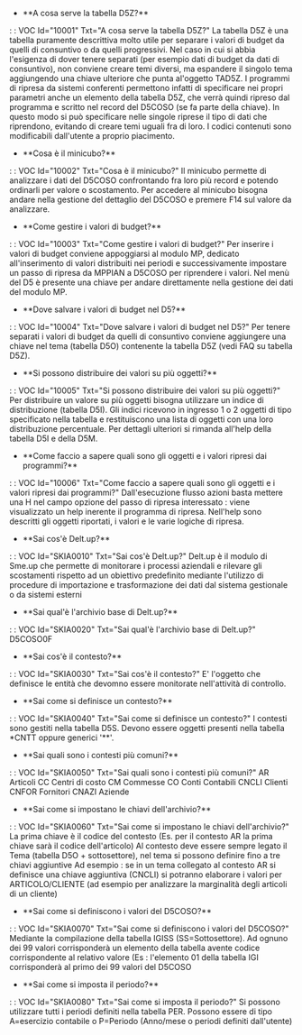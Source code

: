 - \*\*A cosa serve la tabella D5Z?\*\*

 :  : VOC Id="10001" Txt="A cosa serve la tabella D5Z?"
 La tabella D5Z è una tabella puramente descrittiva molto utile per separare i valori di budget da quelli di consuntivo o da quelli progressivi.
 Nel caso in cui si abbia l'esigenza di dover tenere separati (per esempio dati di budget da dati di consuntivo), non conviene creare temi diversi,
 ma espandere il singolo tema aggiungendo una chiave ulteriore che punta al'oggetto TAD5Z.
 I programmi di ripresa da sistemi conferenti permettono infatti di specificare nei propri parametri anche un elemento della tabella D5Z,
 che verrà quindi ripreso dal programma e scritto nel record del D5COSO (se fa parte della chiave).
 In questo modo si può specificare nelle singole riprese il tipo di dati che riprendono, evitando di creare temi uguali fra di loro.
 I codici contenuti sono modificabili dall'utente a proprio piacimento.

- \*\*Cosa è il minicubo?\*\*

 :  : VOC Id="10002" Txt="Cosa è il minicubo?"
 Il minicubo permette di analizzare i dati del D5COSO confrontando fra loro più record e potendo ordinarli per valore o scostamento.
 Per accedere al minicubo bisogna andare nella gestione del dettaglio del D5COSO e premere F14 sul valore da analizzare.

- \*\*Come gestire i valori di budget?\*\*

 :  : VOC Id="10003" Txt="Come gestire i valori di budget?"
 Per inserire i valori di budget conviene appoggiarsi al modulo MP, dedicato all'inserimento di valori distribuiti nei periodi e successivamente
 impostare un passo di ripresa da MPPIAN a D5COSO per riprendere i valori.
 Nel menù del D5 è presente una chiave per andare direttamente nella gestione dei dati del modulo MP.

- \*\*Dove salvare i valori di budget nel D5?\*\*

 :  : VOC Id="10004" Txt="Dove salvare i valori di budget nel D5?"
 Per tenere separati i valori di budget da quelli di consuntivo conviene aggiungere una chiave nel tema (tabella D5O) contenente la tabella D5Z (vedi FAQ su tabella D5Z).

- \*\*Si possono distribuire dei valori su più oggetti?\*\*

 :  : VOC Id="10005" Txt="Si possono distribuire dei valori su più oggetti?"
 Per distribuire un valore su più oggetti bisogna utilizzare un indice di distribuzione (tabella D5I).
 Gli indici ricevono in ingresso 1 o 2 oggetti di tipo specificato nella tabella e restituiscono una lista di oggetti con una loro distribuzione percentuale.
 Per dettagli ulteriori si rimanda all'help della tabella D5I e della D5M.

- \*\*Come faccio a sapere quali sono gli oggetti e i valori ripresi dai programmi?\*\*

 :  : VOC Id="10006" Txt="Come faccio a sapere quali sono gli oggetti e i valori ripresi dai programmi?"
 Dall'esecuzione flusso azioni basta mettere una H nel campo opzione del passo di ripresa interessato :  viene visualizzato un help inerente il programma di ripresa.
 Nell'help sono descritti gli oggetti riportati, i valori e le varie logiche di ripresa.
- \*\*Sai cos'è Delt.up?\*\*

 :  : VOC Id="SKIA0010" Txt="Sai cos'è Delt.up?"
Delt.up è il modulo di Sme.up che permette di monitorare i processi aziendali e rilevare gli    scostamenti rispetto ad un obiettivo predefinito mediante l'utilizzo di procedure
di importazione e trasformazione dei dati dal sistema gestionale o da sistemi esterni
- \*\*Sai qual'è l'archivio base di Delt.up?\*\*

 :  : VOC Id="SKIA0020" Txt="Sai qual'è l'archivio base di Delt.up?"
D5COSO0F
- \*\*Sai cos'è il contesto?\*\*

 :  : VOC Id="SKIA0030" Txt="Sai cos'è il contesto?"
E' l'oggetto che definisce le entità che devomno essere monitorate nell'attività di controllo.
- \*\*Sai come si definisce un contesto?\*\*

 :  : VOC Id="SKIA0040" Txt="Sai come si definisce un contesto?"
I contesti sono gestiti nella tabella D5S.
Devono essere oggetti presenti nella tabella \*CNTT oppure generici '\*\*'.
- \*\*Sai quali sono i contesti più comuni?\*\*

 :  : VOC Id="SKIA0050" Txt="Sai quali sono i contesti più comuni?"
AR    Articoli
CC    Centri di costo
CM    Commesse
CO    Conti Contabili
CNCLI Clienti
CNFOR Fornitori
CNAZI Aziende
- \*\*Sai come si impostano le chiavi dell'archivio?\*\*

 :  : VOC Id="SKIA0060" Txt="Sai come si impostano le chiavi dell'archivio?"
La prima chiave è il codice del contesto (Es. per il contesto AR la prima chiave sarà il codice dell'articolo)
Al contesto deve essere sempre legato il Tema (tabella D5O + sottosettore), nel tema si possono
definire fino a tre chiavi aggiuntive
Ad esempio :  se in un tema collegato al contesto AR si definisce una chiave aggiuntiva (CNCLI)
si potranno elaborare i valori per ARTICOLO/CLIENTE (ad esempio per analizzare la marginalità
degli articoli di un cliente)
- \*\*Sai come si definiscono i valori del D5COSO?\*\*

 :  : VOC Id="SKIA0070" Txt="Sai come si definiscono i valori del D5COSO?"
Mediante la compilazione della tabella IGISS (SS=Sottosettore). Ad ognuno dei 99 valori
corrisponderà un elemento della tabella avente codice corrispondente al relativo valore
(Es :  l'elemento 01 della tabella IGI corrisponderà al primo dei 99 valori del D5COSO
- \*\*Sai come si imposta il periodo?\*\*

 :  : VOC Id="SKIA0080" Txt="Sai come si imposta il periodo?"
Si possono utilizzare tutti i periodi definiti nella tabella PER. Possono essere di tipo A=esercizio contabile o P=Periodo (Anno/mese o periodi definiti dall'utente)
